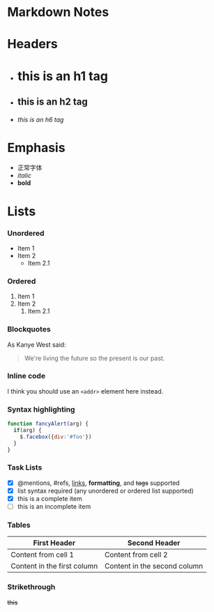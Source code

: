 # Markdown Notes

# Headers
- # this is an h1 tag
- ## this is an h2 tag
- ###### this is an h6 tag

# Emphasis
- 正常字体
- *italic*
- **bold**

# Lists
### Unordered
* Item 1
* Item 2
  * Item 2.1

### Ordered
1. Item 1
1. Item 2
    1. Item 2.1

### Blockquotes
As Kanye West said:

> We're living the future so
> the present is our past.

### Inline code
I think you should use an
`<addr>` element here instead.

### Syntax highlighting
```javascript
function fancyAlert(arg) {
  if(arg) {
    $.facebox({div:'#foo'})
  }
}
```
### Task Lists
- [x] @mentions, #refs, [links](), **formatting**, and <del>tags</del> supported
- [x] list syntax required (any unordered or ordered list supported)
- [x] this is a complete item
- [ ] this is an incomplete item

### Tables
First Header | Second Header
------------ | -------------
Content from cell 1 | Content from cell 2
Content in the first column | Content in the second column

### Strikethrough
~~this~~
